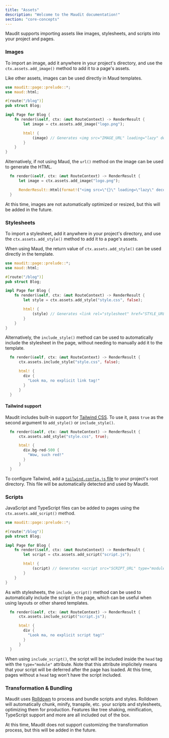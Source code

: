 ```yaml
---
title: "Assets"
description: "Welcome to the Maudit documentation!"
section: "core-concepts"
---
```


Maudit supports importing assets like images, stylesheets, and scripts into your project and pages.

### Images

To import an image, add it anywhere in your project's directory, and use the `ctx.assets.add_image()` method to add it to a page's assets.

Like other assets, images can be used directly in Maud templates.

```rust
use maudit::page::prelude::*;
use maud::html;

#[route("/blog")]
pub struct Blog;

impl Page for Blog {
    fn render(&self, ctx: &mut RouteContext) -> RenderResult {
        let image = ctx.assets.add_image("logo.png");

        html! {
            (image) // Generates <img src="IMAGE_URL" loading="lazy" decoding="async" />
        }
    }
}
```

Alternatively, if not using Maud, the `url()` method on the image can be used to generate the HTML.

```rust
  fn render(&self, ctx: &mut RouteContext) -> RenderResult {
      let image = ctx.assets.add_image("logo.png");

      RenderResult::Html(format!("<img src=\"{}\" loading=\"lazy\" decoding=\"async\" />", image.url().unwrap()))
  }
```

At this time, images are not automatically optimized or resized, but this will be added in the future.

### Stylesheets

To import a stylesheet, add it anywhere in your project's directory, and use the `ctx.assets.add_style()` method to add it to a page's assets.

When using Maud, the return value of `ctx.assets.add_style()` can be used directly in the template.

```rust
use maudit::page::prelude::*;
use maud::html;

#[route("/blog")]
pub struct Blog;

impl Page for Blog {
    fn render(&self, ctx: &mut RouteContext) -> RenderResult {
        let style = ctx.assets.add_style("style.css", false);

        html! {
            (style) // Generates <link rel="stylesheet" href="STYLE_URL" />
        }
    }
}
```

Alternatively, the `include_style()` method can be used to automatically include the stylesheet in the page, without needing to manually add it to the template.

```rust
  fn render(&self, ctx: &mut RouteContext) -> RenderResult {
      ctx.assets.include_style("style.css", false);

      html! {
        div {
          "Look ma, no explicit link tag!"
        }
      }
  }
```

#### Tailwind support

Maudit includes built-in support for [Tailwind CSS](https://tailwindcss.com/). To use it, pass `true` as the second argument to `add_style()` or `include_style()`.

```rust
  fn render(&self, ctx: &mut RouteContext) -> RenderResult {
      ctx.assets.add_style("style.css", true);

      html! {
        div.bg-red-500 {
          "Wow, such red!"
        }
      }
  }
```

To configure Tailwind, add a [`tailwind.config.js` file](https://tailwindcss.com/docs/configuration) to your project's root directory. This file will be automatically detected and used by Maudit.

### Scripts

JavaScript and TypeScript files can be added to pages using the `ctx.assets.add_script()` method.

```rust
use maudit::page::prelude::*;

#[route("/blog")]
pub struct Blog;

impl Page for Blog {
    fn render(&self, ctx: &mut RouteContext) -> RenderResult {
        let script = ctx.assets.add_script("script.js");

        html! {
            (script) // Generates <script src="SCRIPT_URL" type="module"></script>
        }
    }
}
```

As with stylesheets, the `include_script()` method can be used to automatically include the script in the page, which can be useful when using layouts or other shared templates.

```rust
  fn render(&self, ctx: &mut RouteContext) -> RenderResult {
      ctx.assets.include_script("script.js");

      html! {
        div {
          "Look ma, no explicit script tag!"
        }
      }
  }
```

When using `include_script()`, the script will be included inside the `head` tag with the `type="module"` attribute. Note that this attribute implicitely means that your script will be deferred after the page has loaded. At this time, pages without a `head` tag won't have the script included.

### Transformation & Bundling

Maudit uses [Rolldown](https://rolldown.rs) to process and bundle scripts and styles. Rolldown will automatically chunk, minify, transpile, etc. your scripts and stylesheets, optimizing them for production. Features like tree shaking, minification, TypeScript support and more are all included out of the box.

At this time, Maudit does not support customizing the transformation process, but this will be added in the future.
